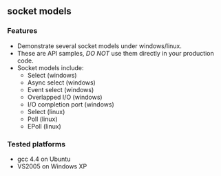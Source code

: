 ## socket models

### Features
- Demonstrate several socket models under windows/linux.
- These are API samples, *DO NOT* use them directly in your production code.
- Socket models include:
  - Select (windows)
  - Async select (windows)
  - Event select (windows)
  - Overlapped I/O (windows)
  - I/O completion port (windows)
  - Select (linux)
  - Poll (linux)
  - EPoll (linux) 

### Tested platforms
- gcc 4.4 on Ubuntu
- VS2005 on Windows XP

